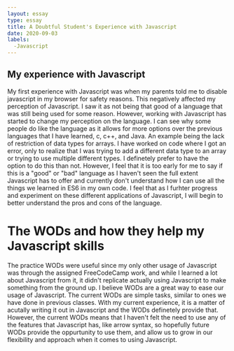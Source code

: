 ```yaml
---
layout: essay
type: essay
title: A Doubtful Student's Experience with Javascript 
date: 2020-09-03
labels:
  -Javascript
---
```


## My experience with Javascript
My first experience with Javascript was when my parents told me to disable javascript in my browser for safety reasons. This negatively affected my perception of 
Javascript. I saw it as not being that good of a language that was still being used for some reason. However, working with Javascript has started to change my 
perception on the language. I can see why some people do like the language as it allows for more options over the previous languages that I have learned, c, c++, and Java. An example being the lack of restriction of data types for arrays. I have worked on code where I got an error, only to realize that I was trying to add a different data type to an array or trying to use multiple different types. I definetely prefer to have the option to do this than not. However, I feel that it is too early for me to say if this is a "good" or "bad" language as I haven't seen the full extent Javascript has to offer and currently don't understand how I can use all the things we learned in ES6 in my own code. I feel that as I furhter progress and experiment on these different applications of Javascript, I will begin to better understand the pros and cons of the language. 

# The WODs and how they help my Javascript skills
The practice WODs were useful since my only other usage of Javascript was through the assigned FreeCodeCamp work, and while I learned a lot about Javascript from it, it didn't replicate actually using Javascript to make something from the ground up. I believe WODs are a great way to ease our usage of Javascript. The current WODs are simple tasks, similar to ones we have done in previous classes. With my current experience, it is a matter of acutally writing it out in Javascript and the WODs definetely provide that. However, the current WODs means that I haven't felt the need to use any of the features that Javascript has, like arrow syntax, so hopefully future WODs provide the oppurtunity to use them, and allow us to grow in our flexibility and approach when it comes to using Javascript.
